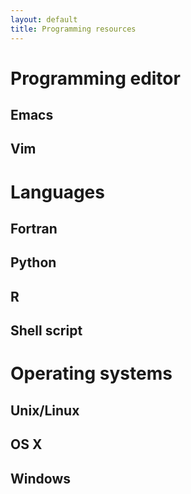 ```yaml
---
layout: default
title: Programming resources
---
```


# Programming editor

## Emacs

## Vim


# Languages

## Fortran

## Python

## R

## Shell script


# Operating systems

## Unix/Linux

## OS X

## Windows

